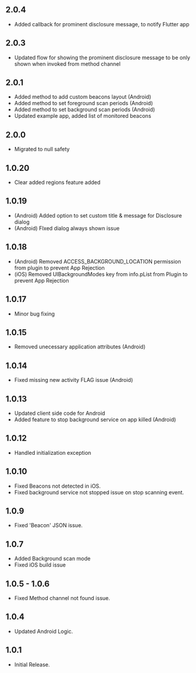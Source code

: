 ## 2.0.4
- Added callback for prominent disclosure message, to notify Flutter app

## 2.0.3
- Updated flow for showing the prominent disclosure message to be only shown when invoked from method channel

## 2.0.1
- Added method to add custom beacons layout (Android)
- Added method to set foreground scan periods (Android)
- Added method to set background scan periods (Android)
- Updated example app, added list of monitored beacons

## 2.0.0
- Migrated to null safety

## 1.0.20
- Clear added regions feature added

## 1.0.19
- (Android) Added option to set custom title & message for Disclosure dialog
- (Android) FIxed dialog always shown issue

## 1.0.18
- (Android) Removed ACCESS_BACKGROUND_LOCATION permission from plugin to prevent App Rejection
- (iOS) Removed UIBackgroundModes key from info.pList from Plugin to prevent App Rejection

## 1.0.17

* Minor bug fixing

## 1.0.15

* Removed unecessary application attributes (Android)

## 1.0.14

* Fixed missing new activity FLAG issue (Android)

## 1.0.13

* Updated client side code for Android
* Added feature to stop background service on app killed (Android)

## 1.0.12

* Handled initialization exception

## 1.0.10

* Fixed Beacons not detected in iOS.
* Fixed background service not stopped issue on stop scanning event.

## 1.0.9

* Fixed 'Beacon' JSON issue.

## 1.0.7

* Added Background scan mode 
* Fixed iOS build issue

## 1.0.5 - 1.0.6

* Fixed Method channel not found issue.

## 1.0.4

* Updated Android Logic.

## 1.0.1

* Initial Release.
